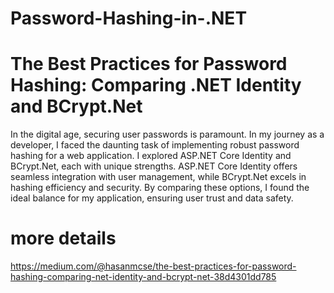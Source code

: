 ﻿# Password-Hashing-in-.NET
# The Best Practices for Password Hashing: Comparing .NET Identity and BCrypt.Net
In the digital age, securing user passwords is paramount. In my journey as a developer, I faced the daunting task of implementing robust password hashing for a web application. I explored ASP.NET Core Identity and BCrypt.Net, each with unique strengths. ASP.NET Core Identity offers seamless integration with user management, while BCrypt.Net excels in hashing efficiency and security. By comparing these options, I found the ideal balance for my application, ensuring user trust and data safety.

# more details
https://medium.com/@hasanmcse/the-best-practices-for-password-hashing-comparing-net-identity-and-bcrypt-net-38d4301dd785
 
